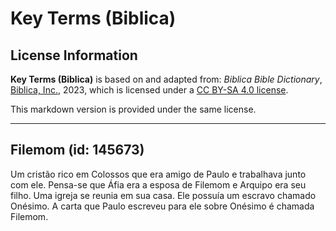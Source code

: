 # Key Terms (Biblica)

## License Information

**Key Terms (Biblica)** is based on and adapted from: _Biblica Bible Dictionary_, [Biblica, Inc.](https://www.biblica.com/), 2023, which is licensed under a [CC BY-SA 4.0 license](https://creativecommons.org/licenses/by-sa/4.0/legalcode.en).

This markdown version is provided under the same license.



--------------------------------

## Filemom (id: 145673)

Um cristão rico em Colossos que era amigo de Paulo e trabalhava junto com ele. Pensa\-se que Áfia era a esposa de Filemom e Arquipo era seu filho. Uma igreja se reunia em sua casa. Ele possuía um escravo chamado Onésimo. A carta que Paulo escreveu para ele sobre Onésimo é chamada Filemom.


